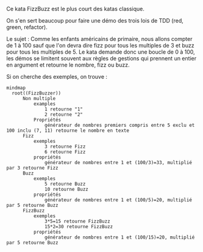 Ce kata FizzBuzz est le plus court des katas classique.

On s'en sert beaucoup pour faire une démo des trois lois de TDD (red, green, refactor).

Le sujet : Comme les enfants américains de primaire, nous allons compter de 1 à 100 sauf que l'on devra dire fizz pour tous les multiples de 3 et buzz pour tous les multiples de 5.
Le kata demande donc une boucle de 0 à 100, les démos se limitent souvent aux règles de gestions qui prennent un entier en argument et retourne le nombre, fizz ou buzz.

Si on cherche des exemples, on trouve :
```mermaid
mindmap
  root((FizzBuzzer))
	  Non multiple
		  examples
			  1 retourne "1"
			  2 retourne "2"
		  Propriétés
			  générateur de nombres premiers compris entre 5 exclu et 100 inclu (7, 11) retourne le nombre en texte
	  Fizz
		  exemples
			  3 retourne Fizz
			  6 retourne Fizz
		  propriétés
			  générateur de nombres entre 1 et (100/3)=33, multiplié par 3 retourne Fizz
	  Buzz
		  exemples
			  5 retourne Buzz
			  10 retourne Buzz
		  propriétés
			  générateur de nombres entre 1 et (100/5)=20, multiplié par 5 retourne Buzz
	  FizzBuzz
		  exemples
			  3*5=15 retourne FizzBuzz
			  15*2=30 retourne FizzBuzz
		  propriétés
			  générateur de nombres entre 1 et (100/15)=20, multiplié par 5 retourne Buzz
			  
```